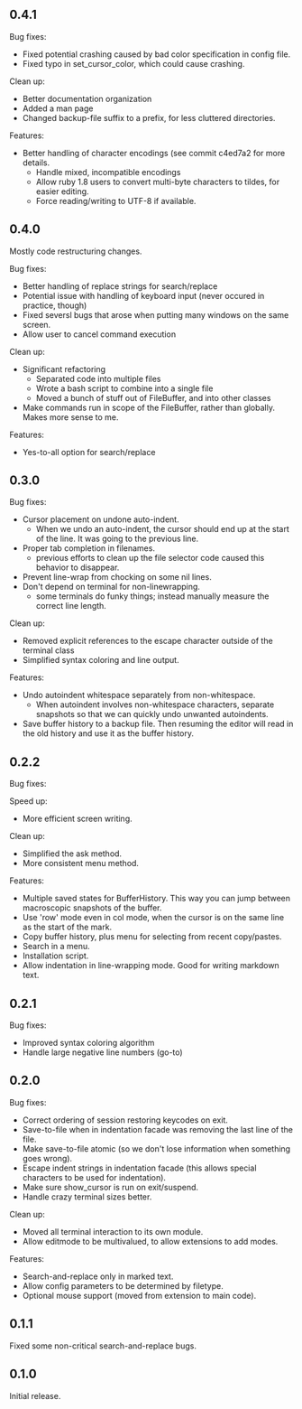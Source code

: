 0.4.1
-----

Bug fixes:

  + Fixed potential crashing caused by bad color specification in
    config file.
  + Fixed typo in set_cursor_color, which could cause crashing.

Clean up:

  + Better documentation organization
  + Added a man page
  + Changed backup-file suffix to a prefix, for less cluttered
    directories.

Features:

  + Better handling of character encodings (see commit c4ed7a2 for more
    details.
      - Handle mixed, incompatible encodings
      - Allow ruby 1.8 users to convert multi-byte characters to tildes,
        for easier editing.
      - Force reading/writing to UTF-8 if available.

0.4.0
-----

Mostly code restructuring changes.

Bug fixes:

  + Better handling of replace strings for search/replace
  + Potential issue with handling of keyboard input (never occured in
    practice, though)
  + Fixed seversl bugs that arose when putting many windows on the same
    screen.
  + Allow user to cancel command execution


Clean up:

  + Significant refactoring
    - Separated code into multiple files
    - Wrote a bash script to combine into a single file
    - Moved a bunch of stuff out of FileBuffer, and into other classes
  + Make commands run in scope of the FileBuffer, rather than globally.
    Makes more sense to me.

Features:

  + Yes-to-all option for search/replace


0.3.0
-----

Bug fixes:

  + Cursor placement on undone auto-indent.
    - When we undo an auto-indent, the cursor should end up at the
      start of the line.  It was going to the previous line.
  + Proper tab completion in filenames.
    - previous efforts to clean up the file selector code caused this
      behavior to disappear.
  + Prevent line-wrap from chocking on some nil lines.
  + Don't depend on terminal for non-linewrapping.
    - some terminals do funky things; instead manually measure the
      correct line length.

Clean up:

  + Removed explicit references to the escape character outside of the
    terminal class
  + Simplified syntax coloring and line output.

Features:

  + Undo autoindent whitespace separately from non-whitespace.
    - When autoindent involves non-whitespace characters, separate
      snapshots so that we can quickly undo unwanted autoindents.
  + Save buffer history to a backup file. Then resuming the editor will
    read in the old history and use it as the buffer history.


0.2.2
-----

Bug fixes:

Speed up:

  + More efficient screen writing.

Clean up:

  + Simplified the ask method.
  + More consistent menu method.

Features:

  + Multiple saved states for BufferHistory.  This way you can jump
    between macroscopic snapshots of the buffer.
  + Use 'row' mode even in col mode, when the cursor is on the same
    line as the start of the mark.
  + Copy buffer history, plus menu for selecting from recent
    copy/pastes.
  + Search in a menu.
  + Installation script.
  + Allow indentation in line-wrapping mode.  Good for writing markdown
    text.

0.2.1
-----

Bug fixes:

  + Improved syntax coloring algorithm
  + Handle large negative line numbers (go-to)

0.2.0
-----

Bug fixes:

  + Correct ordering of session restoring keycodes on exit.
  + Save-to-file when in indentation facade was removing the
    last line of the file.
  + Make save-to-file atomic (so we don't lose information when
    something goes wrong).
  + Escape indent strings in indentation facade
    (this allows special characters to be used for indentation).
  + Make sure show_cursor is run on exit/suspend.
  + Handle crazy terminal sizes better.

Clean up:

  + Moved all terminal interaction to its own module.
  + Allow editmode to be multivalued, to allow extensions
    to add modes.

Features:

  + Search-and-replace only in marked text.
  + Allow config parameters to be determined by filetype.
  + Optional mouse support (moved from extension to main code).


0.1.1
-----

Fixed some non-critical search-and-replace bugs.

0.1.0
-----

Initial release.